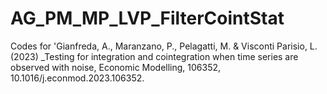 # AG_PM_MP_LVP_FilterCointStat
Codes for 'Gianfreda, A., Maranzano, P., Pelagatti, M. &amp; Visconti Parisio, L. (2023) _Testing for integration and cointegration when time series are observed with noise, Economic Modelling, 106352, 10.1016/j.econmod.2023.106352.

